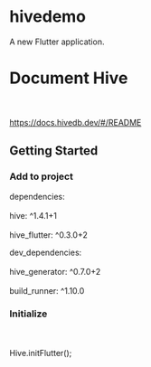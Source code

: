 # hivedemo

A new Flutter application.

# Document Hive
<br></br>
https://docs.hivedb.dev/#/README

## Getting Started

### Add to project 
dependencies:
<br></br>
  <t>hive: ^1.4.1+1</t>
 <br></br>
  <t>hive_flutter: ^0.3.0+2</t>

dev_dependencies:
<br></br>
  <t>hive_generator: ^0.7.0+2</t>
 <br></br>
  <t>build_runner: ^1.10.0</t>
  
### Initialize
<br></br>
  <t>Hive.initFlutter();</t>
